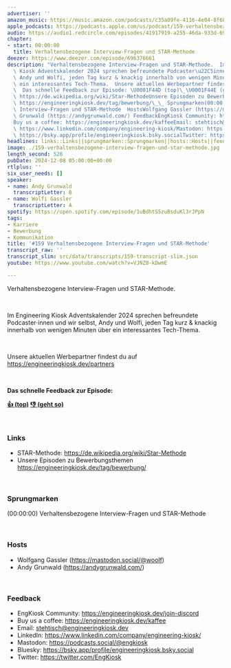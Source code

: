 ```yaml
---
advertiser: ''
amazon_music: https://music.amazon.com/podcasts/c35a09fe-4116-4e04-8f68-77d61b112e46/episodes/d1aea794-87fb-4474-8841-23ac0fba4556/engineering-kiosk-159-verhaltensbezogene-interview-fragen-und-star-methode
apple_podcasts: https://podcasts.apple.com/us/podcast/159-verhaltensbezogene-interview-fragen-und-star-methode/id1603082924?i=1000679620896&uo=4
audio: https://audio1.redcircle.com/episodes/41917919-a255-46da-933d-6937e0925fbf/stream.mp3
chapter:
- start: 00:00:00
  title: Verhaltensbezogene Interview-Fragen und STAR-Methode
deezer: https://www.deezer.com/episode/696376661
description: "Verhaltensbezogene Interview-Fragen und STAR-Methode.  Im Engineering\
  \ Kiosk Adventskalender 2024 sprechen befreundete Podcaster\u22C5innen und wir selbst,\
  \ Andy und Wolfi, jeden Tag kurz & knackig innerhalb von wenigen Minuten \xFCber\
  \ ein interessantes Tech-Thema.  Unsere aktuellen Werbepartner findest du auf https://engineeringkiosk.dev/partners\
  \  Das schnelle Feedback zur Episode: \U0001F44D (top)\_\U0001F44E (geht so)  LinksSTAR-Methode:\
  \ https://de.wikipedia.org/wiki/Star-MethodeUnsere Episoden zu Bewerbungsthemen\
  \ https://engineeringkiosk.dev/tag/bewerbung/\_\_ Sprungmarken(00:00:00) Verhaltensbezogene\
  \ Interview-Fragen und STAR-Methode  HostsWolfgang Gassler (https://mastodon.social/@woolf)Andy\
  \ Grunwald (https://andygrunwald.com/) FeedbackEngKiosk Community: https://engineeringkiosk.dev/join-discord\_\
  Buy us a coffee: https://engineeringkiosk.dev/kaffeeEmail: stehtisch@engineeringkiosk.devLinkedIn:\
  \ https://www.linkedin.com/company/engineering-kiosk/Mastodon: https://podcasts.social/@engkioskBluesky:\
  \ https://bsky.app/profile/engineeringkiosk.bsky.socialTwitter: https://twitter.com/EngKiosk"
headlines: links::Links||sprungmarken::Sprungmarken||hosts::Hosts||feedback::Feedback
image: ./159-verhaltensbezogene-interview-fragen-und-star-methode.jpg
length_second: 528
pubDate: 2024-12-08 05:00:00+00:00
rtlplus: ''
six_user_needs: []
speaker:
- name: Andy Grunwald
  transcriptLetter: B
- name: Wolfi Gassler
  transcriptLetter: A
spotify: https://open.spotify.com/episode/1uBdhtS5zuBsduKl3rJPpN
tags:
- Karriere
- Bewerbung
- Kommunikation
title: '#159 Verhaltensbezogene Interview-Fragen und STAR-Methode'
transcript_raw: ''
transcript_slim: src/data/transcripts/159-transcript-slim.json
youtube: https://www.youtube.com/watch?v=VJNZ0-kDwmE

---
```

<p>Verhaltensbezogene Interview-Fragen und STAR-Methode.</p><p><br></p><p>Im Engineering Kiosk Adventskalender 2024 sprechen befreundete Podcaster⋅innen und wir selbst, Andy und Wolfi, jeden Tag kurz &amp; knackig innerhalb von wenigen Minuten über ein interessantes Tech-Thema.</p><p><br></p><p>Unsere aktuellen Werbepartner findest du auf <a href="https://engineeringkiosk.dev/partners">https://engineeringkiosk.dev/partners</a></p><p><br></p><p><strong>Das schnelle Feedback zur Episode:</strong></p><p><a href="https://api.openpodcast.dev/feedback/159/upvote" rel="nofollow"><strong>👍 (top)</strong></a><strong> </strong><a href="https://api.openpodcast.dev/feedback/159/downvote" rel="nofollow"><strong>👎 (geht so)</strong></a></p><p><br></p><h3 id="links">Links</h3><ul><li>STAR-Methode: <a href="https://de.wikipedia.org/wiki/Star-Methode" rel="nofollow">https://de.wikipedia.org/wiki/Star-Methode</a></li><li>Unsere Episoden zu Bewerbungsthemen <a href="https://engineeringkiosk.dev/tag/bewerbung/">https://engineeringkiosk.dev/tag/bewerbung/</a>  </li></ul><p><br></p><h3 id="sprungmarken">Sprungmarken</h3><p>(00:00:00) Verhaltensbezogene Interview-Fragen und STAR-Methode</p><p><br></p><h3 id="hosts">Hosts</h3><ul><li>Wolfgang Gassler (<a href="https://mastodon.social/@woolf" rel="nofollow">https://mastodon.social/@woolf</a>)</li><li>Andy Grunwald (<a href="https://andygrunwald.com/" rel="nofollow">https://andygrunwald.com/</a>)</li></ul><p><br></p><h3 id="feedback">Feedback</h3><ul><li>EngKiosk Community: <a href="https://engineeringkiosk.dev/join-discord">https://engineeringkiosk.dev/join-discord</a> </li><li>Buy us a coffee: <a href="https://engineeringkiosk.dev/kaffee">https://engineeringkiosk.dev/kaffee</a></li><li>Email: <a href="mailto:stehtisch@engineeringkiosk.dev" rel="nofollow">stehtisch@engineeringkiosk.dev</a></li><li>LinkedIn: <a href="https://www.linkedin.com/company/engineering-kiosk/" rel="nofollow">https://www.linkedin.com/company/engineering-kiosk/</a></li><li>Mastodon: <a href="https://podcasts.social/@engkiosk" rel="nofollow">https://podcasts.social/@engkiosk</a></li><li>Bluesky: <a href="https://bsky.app/profile/engineeringkiosk.bsky.social" rel="nofollow">https://bsky.app/profile/engineeringkiosk.bsky.social</a></li><li>Twitter: <a href="https://twitter.com/EngKiosk" rel="nofollow">https://twitter.com/EngKiosk</a></li></ul>